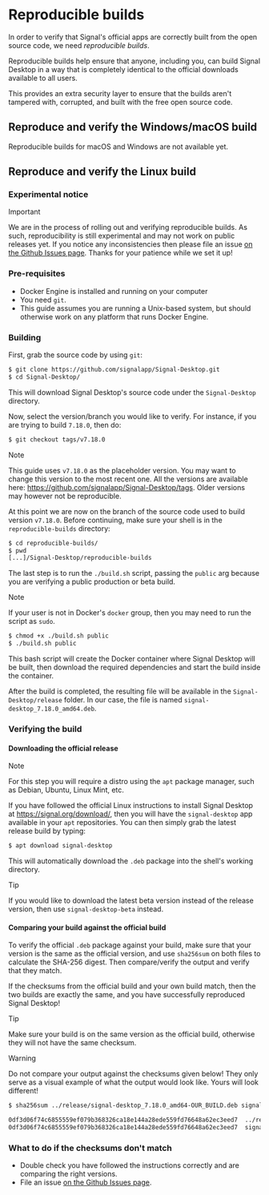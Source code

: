<!-- Copyright 2024 Signal Messenger, LLC -->
<!-- SPDX-License-Identifier: AGPL-3.0-only -->

# Reproducible builds

In order to verify that Signal's official apps are correctly built from the open source code, we need _reproducible builds_.

Reproducible builds help ensure that anyone, including you, can build Signal Desktop in a way that is completely identical to the official downloads available to all users.

This provides an extra security layer to ensure that the builds aren't tampered with, corrupted, and built with the free open source code.

## Reproduce and verify the Windows/macOS build

Reproducible builds for macOS and Windows are not available yet.

## Reproduce and verify the Linux build

### Experimental notice

> [!IMPORTANT]
> We are in the process of rolling out and verifying reproducible builds. As such, reproducibility is still
> experimental and may not work on public releases yet. If you notice any inconsistencies then please file an issue [on the Github Issues page](https://github.com/signalapp/Signal-Desktop/issues). Thanks for your patience while we set it up!

### Pre-requisites

- Docker Engine is installed and running on your computer
- You need `git`.
- This guide assumes you are running a Unix-based system, but should otherwise work on any platform that runs Docker Engine.

### Building

First, grab the source code by using `git`:

```bash
$ git clone https://github.com/signalapp/Signal-Desktop.git
$ cd Signal-Desktop/
```

This will download Signal Desktop's source code under the `Signal-Desktop` directory.

Now, select the version/branch you would like to verify. For instance, if you are trying to build `7.18.0`, then do:

```bash
$ git checkout tags/v7.18.0
```

> [!NOTE]
> This guide uses `v7.18.0` as the placeholder version. You may want to change this version to the most recent one. All the versions are available here: https://github.com/signalapp/Signal-Desktop/tags. Older versions may however not be reproducible.

At this point we are now on the branch of the source code used to build version `v7.18.0`. Before continuing, make sure your shell is in the `reproducible-builds` directory:

```bash
$ cd reproducible-builds/
$ pwd
[...]/Signal-Desktop/reproducible-builds
```

The last step is to run the `./build.sh` script, passing the `public` arg because you are verifying a public production or beta build.

> [!NOTE]
> If your user is not in Docker's `docker` group, then you may need to run the script as `sudo`.

```bash
$ chmod +x ./build.sh public
$ ./build.sh public
```

This bash script will create the Docker container where Signal Desktop will be built, then download the required dependencies and start the build inside the container.

After the build is completed, the resulting file will be available in the `Signal-Desktop/release` folder. In our case, the file is named `signal-desktop_7.18.0_amd64.deb`.

### Verifying the build

#### Downloading the official release

> [!NOTE]
> For this step you will require a distro using the `apt` package manager, such as Debian, Ubuntu, Linux Mint, etc.

If you have followed the official Linux instructions to install Signal Desktop at https://signal.org/download/, then you will have the `signal-desktop` app available in your `apt` repositories. You can then simply grab the latest release build by typing:

```bash
$ apt download signal-desktop
```

This will automatically download the `.deb` package into the shell's working directory.

> [!TIP]
> If you would like to download the latest beta version instead of the release version, then use `signal-desktop-beta` instead.

#### Comparing your build against the official build

To verify the official `.deb` package against your build, make sure that your version is the same as the official version, and use `sha256sum` on both files to calculate the SHA-256 digest. Then compare/verify the output and verify that they match.

If the checksums from the official build and your own build match, then the two builds are exactly the same, and you have successfully reproduced Signal Desktop!

> [!TIP]
> Make sure your build is on the same version as the official build, otherwise they will not have the same checksum.

> [!WARNING]
> Do not compare your output against the checksums given below! They only serve as a visual example of what the output would look like. Yours will look different!

```bash
$ sha256sum ../release/signal-desktop_7.18.0_amd64-OUR_BUILD.deb signal-desktop_7.18.0_amd64_OFFICIAL_BUILD.deb

0df3d06f74c6855559ef079b368326ca18e144a28ede559fd76648a62ec3eed7  ../release/signal-desktop_7.18.0_amd64-OUR_BUILD.deb
0df3d06f74c6855559ef079b368326ca18e144a28ede559fd76648a62ec3eed7  signal-desktop_7.18.0_amd64_OFFICIAL_BUILD.deb
```

### What to do if the checksums don't match

- Double check you have followed the instructions correctly and are comparing the right versions.
- File an issue [on the Github Issues page](https://github.com/signalapp/Signal-Desktop/issues).
